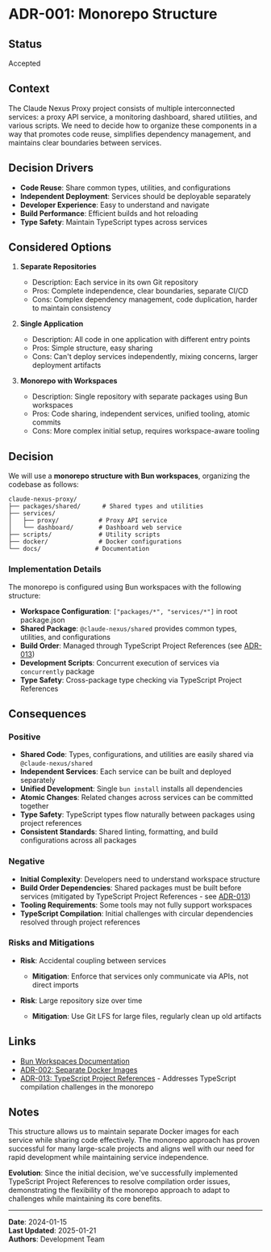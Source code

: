 # ADR-001: Monorepo Structure

## Status

Accepted

## Context

The Claude Nexus Proxy project consists of multiple interconnected services: a proxy API service, a monitoring dashboard, shared utilities, and various scripts. We need to decide how to organize these components in a way that promotes code reuse, simplifies dependency management, and maintains clear boundaries between services.

## Decision Drivers

- **Code Reuse**: Share common types, utilities, and configurations
- **Independent Deployment**: Services should be deployable separately
- **Developer Experience**: Easy to understand and navigate
- **Build Performance**: Efficient builds and hot reloading
- **Type Safety**: Maintain TypeScript types across services

## Considered Options

1. **Separate Repositories**
   - Description: Each service in its own Git repository
   - Pros: Complete independence, clear boundaries, separate CI/CD
   - Cons: Complex dependency management, code duplication, harder to maintain consistency

2. **Single Application**
   - Description: All code in one application with different entry points
   - Pros: Simple structure, easy sharing
   - Cons: Can't deploy services independently, mixing concerns, larger deployment artifacts

3. **Monorepo with Workspaces**
   - Description: Single repository with separate packages using Bun workspaces
   - Pros: Code sharing, independent services, unified tooling, atomic commits
   - Cons: More complex initial setup, requires workspace-aware tooling

## Decision

We will use a **monorepo structure with Bun workspaces**, organizing the codebase as follows:

```
claude-nexus-proxy/
├── packages/shared/      # Shared types and utilities
├── services/
│   ├── proxy/           # Proxy API service
│   └── dashboard/       # Dashboard web service
├── scripts/             # Utility scripts
├── docker/              # Docker configurations
└── docs/               # Documentation
```

### Implementation Details

The monorepo is configured using Bun workspaces with the following structure:

- **Workspace Configuration**: `["packages/*", "services/*"]` in root package.json
- **Shared Package**: `@claude-nexus/shared` provides common types, utilities, and configurations
- **Build Order**: Managed through TypeScript Project References (see [ADR-013](./adr-013-typescript-project-references.md))
- **Development Scripts**: Concurrent execution of services via `concurrently` package
- **Type Safety**: Cross-package type checking via TypeScript Project References

## Consequences

### Positive

- **Shared Code**: Types, configurations, and utilities are easily shared via `@claude-nexus/shared`
- **Independent Services**: Each service can be built and deployed separately
- **Unified Development**: Single `bun install` installs all dependencies
- **Atomic Changes**: Related changes across services can be committed together
- **Type Safety**: TypeScript types flow naturally between packages using project references
- **Consistent Standards**: Shared linting, formatting, and build configurations across all packages

### Negative

- **Initial Complexity**: Developers need to understand workspace structure
- **Build Order Dependencies**: Shared packages must be built before services (mitigated by TypeScript Project References - see [ADR-013](./adr-013-typescript-project-references.md))
- **Tooling Requirements**: Some tools may not fully support workspaces
- **TypeScript Compilation**: Initial challenges with circular dependencies resolved through project references

### Risks and Mitigations

- **Risk**: Accidental coupling between services
  - **Mitigation**: Enforce that services only communicate via APIs, not direct imports

- **Risk**: Large repository size over time
  - **Mitigation**: Use Git LFS for large files, regularly clean up old artifacts

## Links

- [Bun Workspaces Documentation](https://bun.sh/docs/workspaces)
- [ADR-002: Separate Docker Images](./adr-002-separate-docker-images.md)
- [ADR-013: TypeScript Project References](./adr-013-typescript-project-references.md) - Addresses TypeScript compilation challenges in the monorepo

## Notes

This structure allows us to maintain separate Docker images for each service while sharing code effectively. The monorepo approach has proven successful for many large-scale projects and aligns well with our need for rapid development while maintaining service independence.

**Evolution**: Since the initial decision, we've successfully implemented TypeScript Project References to resolve compilation order issues, demonstrating the flexibility of the monorepo approach to adapt to challenges while maintaining its core benefits.

---

**Date**: 2024-01-15  
**Last Updated**: 2025-01-21  
**Authors**: Development Team
